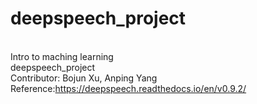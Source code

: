 # deepspeech_project
<br />Intro to maching learning
<br />deepspeech_project
<br />Contributor: Bojun Xu, Anping Yang
<br />Reference:https://deepspeech.readthedocs.io/en/v0.9.2/

